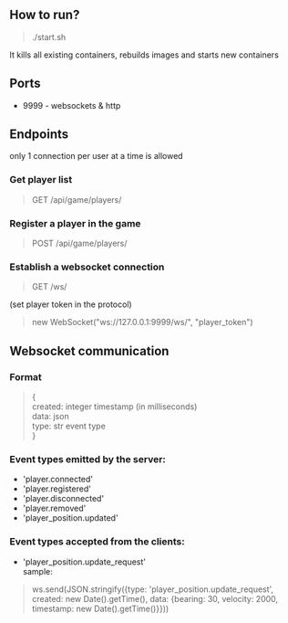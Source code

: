 ## How to run?

> ./start.sh
>
It kills all existing containers, rebuilds images and starts new containers

## Ports
* 9999 - websockets & http

## Endpoints

only 1 connection per user at a time is allowed

### Get player list
> GET /api/game/players/

### Register a player in the game
> POST /api/game/players/

### Establish a websocket connection 
> GET /ws/

(set player token in the protocol)
> new WebSocket("ws://127.0.0.1:9999/ws/", "player_token")

## Websocket communication

### Format
> {<br>
> created: integer timestamp (in milliseconds)<br>
> data: json<br>
> type: str event type<br>
> }

### Event types emitted by the server:
* 'player.connected'
* 'player.registered'
* 'player.disconnected'
* 'player.removed'
* 'player_position.updated'

### Event types accepted from the clients:
* 'player_position.update_request'<br>
sample:
> ws.send(JSON.stringify({type: 'player_position.update_request', created: new Date().getTime(), data: {bearing: 30, velocity: 2000, timestamp: new Date().getTime()}}))
